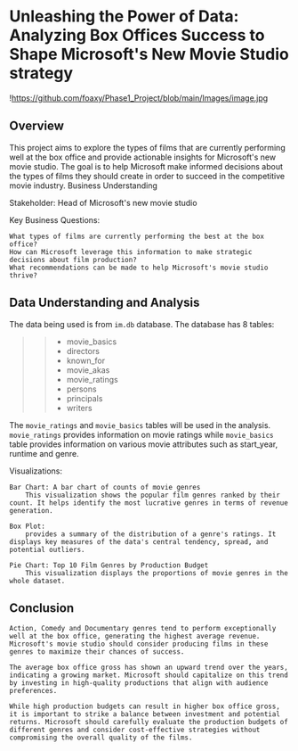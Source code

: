 # Unleashing the Power of Data: Analyzing Box Offices Success to Shape Microsoft's New Movie Studio strategy

!https://github.com/foaxy/Phase1_Project/blob/main/Images/image.jpg

## Overview

This project aims to explore the types of films that are currently performing well at the box office and provide actionable insights for Microsoft's new movie studio. The goal is to help Microsoft make informed decisions about the types of films they should create in order to succeed in the competitive movie industry.
Business Understanding

Stakeholder: Head of Microsoft's new movie studio

Key Business Questions:

    What types of films are currently performing the best at the box office?
    How can Microsoft leverage this information to make strategic decisions about film production?
    What recommendations can be made to help Microsoft's movie studio thrive?

## Data Understanding and Analysis

The data being used is from `im.db` database. The database has 8 tables:

>>- movie_basics
>>- directors
>>- known_for
>>- movie_akas
>>- movie_ratings
>>- persons
>>- principals
>>- writers

The `movie_ratings` and `movie_basics` tables will be used in the analysis. `movie_ratings` provides information on movie ratings while `movie_basics` table provides information on various movie attributes such as start_year, runtime and genre.

Visualizations:

    Bar Chart: A bar chart of counts of movie genres
        This visualization shows the popular film genres ranked by their count. It helps identify the most lucrative genres in terms of revenue generation.

    Box Plot: 
        provides a summary of the distribution of a genre's ratings. It displays key measures of the data's central tendency, spread, and potential outliers.

    Pie Chart: Top 10 Film Genres by Production Budget
        This visualization displays the proportions of movie genres in the whole dataset. 

## Conclusion

    Action, Comedy and Documentary genres tend to perform exceptionally well at the box office, generating the highest average revenue. Microsoft's movie studio should consider producing films in these genres to maximize their chances of success.

    The average box office gross has shown an upward trend over the years, indicating a growing market. Microsoft should capitalize on this trend by investing in high-quality productions that align with audience preferences.

    While high production budgets can result in higher box office gross, it is important to strike a balance between investment and potential returns. Microsoft should carefully evaluate the production budgets of different genres and consider cost-effective strategies without compromising the overall quality of the films.
